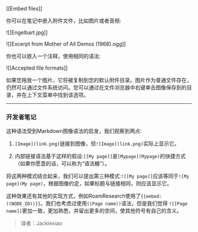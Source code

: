 [[Embed files]]

你可以在笔记中嵌入附件文件，比如图片或者音频:

![[Engelbart.jpg]]

![[Excerpt from Mother of All Demos (1968).ogg]]

你也可以嵌入一个注释，使用相同的语法:

![[Accepted file formats]]

如果您拖放一个图片，它将被复制到您的默认附件目录。图片作为普通文件存在，仍然可以通过文件系统访问。您可以通过在文件浏览器中右键单击图像保存到的目录，并在上下文菜单中找到该选项。

---

### 开发者笔记

这种语法受到Markdown图像语法的启发，我们观察到两点:

1. `[Image](link.png)`链接到图像，但`![Image](link.png)`实际上显示它。

2. 内部链接语法基于这样的假设:`[[My page]]`是`[Mypage](Mypage)`的快捷方式（如果你愿意的话，可以称为“语法糖”）。

将这两种模式结合起来，我们可以提出第三种模式:`![[My page]]`应该等同于`![My page](My page)`，根据图像约定，如果标题与链接相同，则应该显示它。

这种效果还有其他的实现方式，例如RoamResearch使用了`{{embed: ((NODE_ID))}}`。我们也考虑过使用`((Page name))`语法，但是我们觉得 `![[Page name]]`更加一致，更加熟悉，并留出更多的空间，使其他符号有自己的含义。

> 译者：Jackiexiao
